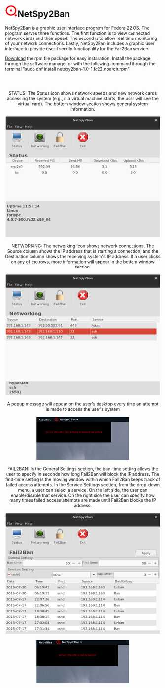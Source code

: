 <h1 class='liketext'><img src="https://github.com/ftsiadimos/netspy2ban/blob/master/icons/netspy2ban.png" width="40" height="40"  margin-left: 4px alt="Logo" />NetSpy2Ban</h1>
 
NetSpy2Ban is a graphic user interface program for Fedora 22 OS. The program serves three functions. The first function is to view connected network cards and their speed. The second is to allow real time monitoring of your network connections. Lastly, NetSpy2Ban includes a graphic user interface to provide user-friendly functionality for the Fail2Ban service.

<a href="https://github.com/ftsiadimos/netspy2ban/blob/master/rpms/netspy2ban-1.0-1.fc22.noarch.rpm?raw=true" target="_blank">Download</a> the rpm file package for easy installation. Install the package through the software manager or with the following command through the terminal "sudo dnf install netspy2ban-1.0-1.fc22.noarch.rpm"

<br><br><p align="center">
STATUS: The Status icon shows network speeds and new network cards accessing the system (e.g., if a virtual machine starts, the user will see the virtual card). The bottom window section shows general system information.
<br><br>
<img src="https://github.com/ftsiadimos/netspy2ban/blob/master/icons/ima1.png" width="500" height="390" alt="image1"/><br>
<br>
NETWORKING: The networking icon shows network connections. The Source column shows the IP address that is starting a connection, and the Destination column shows the receiving system's IP address. If a user clicks on any of the rows, more information will appear in the bottom window section.
<br><br>
<img src="https://github.com/ftsiadimos/netspy2ban/blob/master/icons/ima2.png" width="500" height="390" alt="image2"/><br>
<br>
A popup message will appear on the user's desktop every time an attempt is made to access the user's system
<br><br>
<img src="https://github.com/ftsiadimos/netspy2ban/blob/master/icons/task1ima.png" width="300" height="140" alt="notify-image1"/><br>
<br>
FAIL2BAN: In the General Settings section, the ban-time setting allows the user to specify in seconds how long Fail2Ban will block the IP address. The find-time setting is the moving window within which Fail2Ban keeps track of failed access attempts. In the Service Settings section, from the drop-down menu, a user can select a service. On the left side, the user can enable/disable that service. On the right side the user can specify how many times failed access attempts are made until Fail2Ban blocks the IP address.
<br><br>
<img src="https://github.com/ftsiadimos/netspy2ban/blob/master/icons/ima3.png" width="500" height="390" alt="imag3"/><br>
<br>
<img src="https://github.com/ftsiadimos/netspy2ban/blob/master/icons/task2ima.png" width="300" height="140" alt="notify-image2"/></p>
